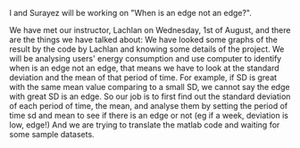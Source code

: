 I and Surayez will be working on "When is an edge not an edge?".

We have met our instructor, Lachlan on Wednesday, 1st of August, and there are the things we have talked about:
  We have looked some graphs of the result by the code by Lachlan and knowing some details of the project.
  We will be analysing users' energy consumption and use computer to identify when is an edge not an edge,
  that means we have to look at the standard deviation and the mean of that period of time. For example, if 
  SD is great with the same mean value comparing to a small SD, we cannot say the edge with great SD is an edge.
  So our job is to first find out the standard deviation of each period of time, the mean, and analyse them by setting
  the period of time sd and mean to see if there is an edge or not (eg if a week, deviation is low, edge!)
  And we are trying to translate the matlab code and waiting for some sample datasets.
  
